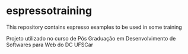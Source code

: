 # espressotraining
This repository contains espresso examples to be used in some training

Projeto utilizado no curso de Pós Graduação em Desenvolvimento de Softwares para Web do DC UFSCar
